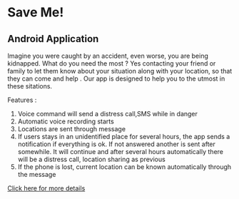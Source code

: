 # Save Me!
## Android Application 

Imagine you were caught by an accident, even worse, you are being kidnapped. What do you need the most ? Yes contacting your friend or family to let them know about your situation along with your location, so that they can come and help . 
Our app is designed to help you to the utmost in these sitations. 

Features :

  1. Voice command will send a distress call,SMS while in
      danger
  2. Automatic voice recording starts
  3. Locations are sent through message
  4. If users stays in an unidentified place for several hours, the
      app sends a notification if everything is ok. If not answered
      another is sent after somewhile. It will continue and after
      several hours automatically there will be a distress call,
      location sharing as previous
  5. If the phone is lost, current location can be known automatically through the message
  
  [Click here for more details](https://www.youtube.com/watch?v=UhdmN1t9RCg&t=71s)

